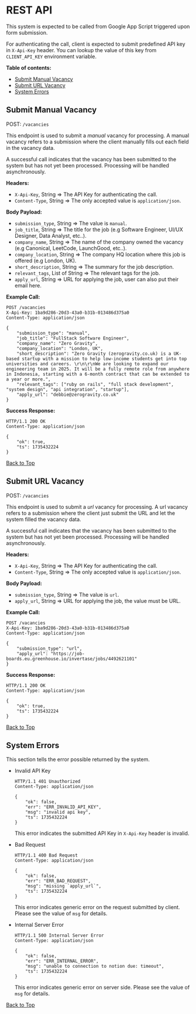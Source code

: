 # REST API

This system is expected to be called from Google App Script triggered upon form submission.

For authenticating the call, client is expected to submit predefined API key in `X-Api-Key` header. You can lookup the value of this key from `CLIENT_API_KEY` environment variable.

**Table of contents:**

- [Submit Manual Vacancy](#submit-manual-vacancy)
- [Submit URL Vacancy](#submit-url-vacancy)
- [System Errors](#system-errors)

## Submit Manual Vacancy

POST: `/vacancies`

This endpoint is used to submit a *manual* vacancy for processing. A manual vacancy refers to a submission where the client manually fills out each field in the vacancy data.

A successful call indicates that the vacancy has been submitted to the system but has not yet been processed. Processing will be handled asynchronously.

**Headers:**

- `X-Api-Key`, String => The API Key for authenticating the call.
- `Content-Type`, String => The only accepted value is `application/json`.

**Body Payload:**

- `submission_type`, String => The value is `manual`.
- `job_title`, String => The title for the job (e.g Software Engineer, UI/UX Designer, Data Analyst, etc..).
- `company_name`, String => The name of the company owned the vacancy (e.g Canonical, LeetCode, LaunchGood, etc..).
- `company_location`, String => The company HQ location where this job is offered (e.g London, UK).
- `short_description`, String => The summary for the job description.
- `relevant_tags`, List of String => The relevant tags for the job.
- `apply_url`, String => URL for applying the job, user can also put their email here.

**Example Call:**

```
POST /vacancies
X-Api-Key: 1ba9d286-20d3-43a0-b31b-013486d375a0
Content-Type: application/json

{
	"submission_type": "manual",
	"job_title": "FullStack Software Engineer",
	"company_name": "Zero Gravity",
	"company_location": "London, UK",
	"short_description": "Zero Gravity (zerogravity.co.uk) is a UK-based startup with a mission to help low-income students get into top universities and careers. \r\n\r\nWe are looking to expand our engineering team in 2025. It will be a fully remote role from anywhere in Indonesia, starting with a 6-month contract that can be extended to a year or more.",
	"relevant_tags": ["ruby on rails", "full stack development", "system design", "api integration", "startup"],
	"apply_url": "debbie@zerogravity.co.uk"
}
```

**Success Response:**

```
HTTP/1.1 200 OK
Content-Type: application/json

{
	"ok": true,
	"ts": 1735432224
}
```

[Back to Top](#rest-api)

## Submit URL Vacancy

POST: `/vacancies`

This endpoint is used to submit a *url* vacancy for processing. A url vacancy refers to a submission where the client just submit the URL and let the system filled the vacancy data.

A successful call indicates that the vacancy has been submitted to the system but has not yet been processed. Processing will be handled asynchronously.

**Headers:**

- `X-Api-Key`, String => The API Key for authenticating the call.
- `Content-Type`, String => The only accepted value is `application/json`.

**Body Payload:**

- `submission_type`, String => The value is `url`.
- `apply_url`, String => URL for applying the job, the value must be URL.

**Example Call:**

```
POST /vacancies
X-Api-Key: 1ba9d286-20d3-43a0-b31b-013486d375a0
Content-Type: application/json

{
	"submission_type": "url",
	"apply_url": "https://job-boards.eu.greenhouse.io/invertase/jobs/4492621101"
}
```

**Success Response:**

```
HTTP/1.1 200 OK
Content-Type: application/json

{
	"ok": true,
	"ts": 1735432224
}
```

[Back to Top](#rest-api)

## System Errors

This section tells the error possible returned by the system.

- Invalid API Key

	```
	HTTP/1.1 401 Unauthorized
	Content-Type: application/json

	{
		"ok": false,
		"err": "ERR_INVALID_API_KEY",
		"msg": "invalid api key",
		"ts": 1735432224
	}
	```

	This error indicates the submitted API Key in `X-Api-Key` header is invalid.

- Bad Request

	```
	HTTP/1.1 400 Bad Request
	Content-Type: application/json

	{
		"ok": false,
		"err": "ERR_BAD_REQUEST",
		"msg": "missing `apply_url`",
		"ts": 1735432224
	}
	```

	This error indicates generic error on the request submitted by client. Please see the value of `msg` for details.

- Internal Server Error

	```
	HTTP/1.1 500 Internal Server Error
	Content-Type: application/json

	{
		"ok": false,
		"err": "ERR_INTERNAL_ERROR",
		"msg": "unable to connection to notion due: timeout",
		"ts": 1735432224
	}
	```

	This error indicates generic error on server side. Please see the value of `msg` for details.

[Back to Top](#rest-api)